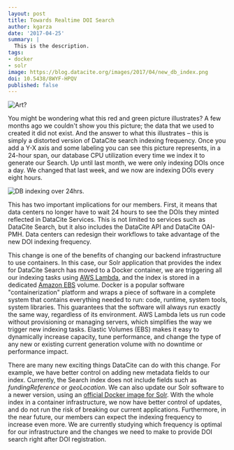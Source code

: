 ```yaml
---
layout: post
title: Towards Realtime DOI Search
author: kgarza
date: '2017-04-25'
summary: |
  This is the description.
tags:
- docker
- solr
image: https://blog.datacite.org/images/2017/04/new_db_index.png
doi: 10.5438/8WYF-HPQV
published: false
---
```


![Art?](/images/2017/04/art2_new_db_index.png)

You might be wondering what this red and green picture illustrates? A few months ago we couldn't show you this picture; the data that we used to created it did not exist. And the answer to what this illustrates – this is simply a distorted version of DataCite search indexing frequency. Once you add a Y-X axis and some labeling you can see this picture represents, in a 24-hour span, our database CPU utilization every time we index it to generate our Search. Up until last month, we were only indexing DOIs once a day. We changed that last week, and we now are indexing DOIs every eight hours.

![DB indexing over 24hrs.](/images/2017/04/new_db_index.png)

This has two important implications for our members. First, it means that data centers no longer have to wait 24 hours to see the DOIs they minted reflected in DataCite Services. This is not limited to services such as DataCite Search, but it also includes the DataCite API and DataCite OAI-PMH. Data centers can redesign their workflows to take advantage of the new DOI indexing frequency.

This change is one of the benefits of changing our backend infrastructure to use containers. In this case, our Solr application that provides the index for DataCite Search has moved to a Docker container, we are triggering all our indexing tasks using [AWS Lambda](https://aws.amazon.com/lambda/), and the index is stored in a dedicated [Amazon EBS](https://aws.amazon.com/ebs/) volume. Docker is a popular software "containerization" platform and wraps a piece of software in a complete system that contains everything needed to run: code, runtime, system tools, system libraries. This guarantees that the software will always run exactly the same way, regardless of its environment. AWS Lambda lets us run code without provisioning or managing servers, which simplifies the way we trigger new indexing tasks. Elastic Volumes (EBS) makes it easy to dynamically increase capacity, tune performance, and change the type of any new or existing current generation volume with no downtime or performance impact.

There are many new exciting things DataCite can do with this change. For example, we have better control on adding new metadata fields to our index. Currently, the Search index does not include fields such as _fundingReference_ or _geoLocation_. We can also update our Solr software to a newer version, using an [official Docker image for Solr](https://hub.docker.com/_/solr/). With the whole index in a container infrastructure, we now have better control of updates, and do not run the risk of breaking our current applications. Furthermore, in the near future, our members can expect the indexing frequency to increase even more. We are currently studying which frequency is optimal for our infrastructure and the changes we need to make to provide DOI search right after DOI registration.
